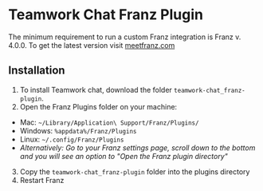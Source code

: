 # Teamwork Chat Franz Plugin

The minimum requirement to run a custom Franz integration is Franz v. 4.0.0. To get the latest version visit [meetfranz.com](http://meetfranz.com)

## Installation
1. To install Teamwork chat, download the folder `teamwork-chat_franz-plugin`.
2. Open the Franz Plugins folder on your machine:
  * Mac: `~/Library/Application\ Support/Franz/Plugins/`
  * Windows: `%appdata%/Franz/Plugins`
  * Linux: `~/.config/Franz/Plugins`
  * _Alternatively: Go to your Franz settings page, scroll down to the bottom and you will see an option to "Open the Franz plugin directory"_
3. Copy the `teamwork-chat_franz-plugin` folder into the plugins directory
4. Restart Franz
